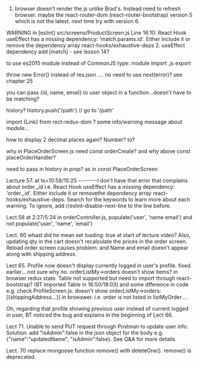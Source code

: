 1. browser doesn't render the js unlike Brad's. Instead need to refresh browser. maybe the react-router-dom (react-router-bootstrap) version 5 which is not the latest. next time try with version 6.

WARNING in [eslint] 
src/screens/ProductScreen.js
  Line 16:10:  React Hook useEffect has a missing dependency: 'match.params.id'. Either include it or remove the dependency array  react-hooks/exhaustive-deps
2. useEffect dependency add [match] - see lesson 14?



to use es2015 module instead of CommonJS
type: module
import
.js
export

throw new Error() instead of res.json .... no need to use next(error)? see chapter 25

you can pass {id, name, email} to user object in a function...doesn't have to be matching?

history?
history.push('/path')   // go to '/path'

import {Link} from rect-redux-dom ? some info/warning message about module...

how to display 2 decimal places again? Number? to?

why in PlaceOrderScreen.js need const orderCreate? and why above const placeOrderHandler?

need to pass in history in prop? as in const PlaceOrderScreen

Lecture 57. at ts=10:58/15:25 --------I don't have that error that complains about order._id i.e. React Hook useEffect has a missing dependency: 'order._id'. Either include it or removethe dependency array react-hooks/exhaustive-deps. Search for the keywords to learn more about each warning. To ignore, add //eslint-disable-next-line to the line before.

Lect.58 at 2:27/5:24 in orderController.js, populate('user', 'name email') and not populate('user', 'name', 'email')

Lect. 60 whast did he mean set loading: true at start of lecture video? Also, updating qty in the cart doesn't recalculate the prices in the order screen. Reload order screen causes problem. and Name and email doesn't appear along with shipping address.

Lect 65. Profile now doesn't display currently logged in user's profile. fixed earlier....not sure why no. orderListMy->orders doesn't show items? in browser redux state. Table not supported but need to import through react-bootstrap? (BT imported Table in 16:50/18:03) and some dfference in code e.g. check ProfileScreen.js. doesn't show orderListMy->orders:[{shippingAddress...}] in browswer. i.e. order is not listed in listMyOrder....

Oh, regarding that profile showing previous user instead of current logged in user, BT noticed the bug and explains in the beginning of Lect 66.


Lect 71. Unable to send PUT request through Postman to update user info. Solution: add "isAdmin":false in the json object for the body e.g. {"name":"updatedName", "isAdmin":false}. See Q&A for more details.

Lect. 70 replace mongoose function remove() with deleteOne(). remove() is deprecated.